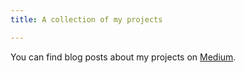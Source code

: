 ```yaml
---
title: A collection of my projects

---
```

You can find blog posts about my projects on [Medium](https://medium.com/@tamhn/).